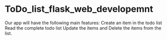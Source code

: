 # ToDo_list_flask_web_developemnt
Our app will have the following main features:  Create an item in the todo list Read the complete todo list Update the items and Delete the items from the list.
